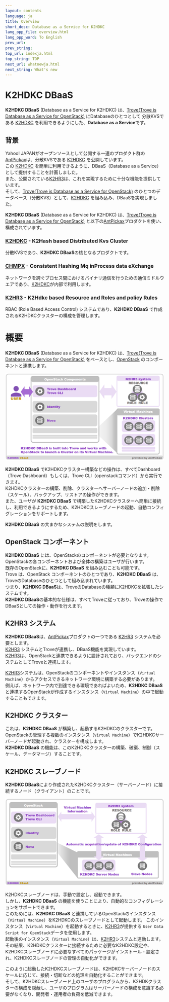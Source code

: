 ```yaml
---
layout: contents
language: ja
title: Overview
short_desc: Database as a Service for K2HDKC
lang_opp_file: overview.html
lang_opp_word: To English
prev_url: 
prev_string: 
top_url: indexja.html
top_string: TOP
next_url: whatnewja.html
next_string: What's new
---
```


# **K2HDKC DBaaS**
**K2HDKC DBaaS** (Database as a Service for K2HDKC) は、[Trove(Trove is Database as a Service for OpenStack)](https://wiki.openstack.org/wiki/Trove) にDatabaseのひとつとして 分散KVSである [K2HDKC](https://k2hdkc.antpick.ax/indexja.html) を利用できるようにした、**Database as a Service**です。

## 背景
Yahoo! JAPANがオープンソースとして公開する一連のプロダクト群の[AntPickax](https://antpick.ax/indexja.html)は、分散KVSである [K2HDKC](https://k2hdkc.antpick.ax/indexja.html) を公開しています。  
この [K2HDKC](https://k2hdkc.antpick.ax/indexja.html) を簡単に利用できるように、DBaaS（Database as a Service）として提供することを計画しました。  
また、公開されている[K2HR3](https://k2hr3.antpick.ax/indexja.html)は、これを実現するために十分な機能を提供しています。  
そして、[Trove(Trove is Database as a Service for OpenStack)](https://wiki.openstack.org/wiki/Trove) のひとつのデータベース（分散KVS）として、[K2HDKC](https://k2hdkc.antpick.ax/indexja.html) を組み込み、DBaaSを実現しました。  

**K2HDKC DBaaS** (Database as a Service for K2HDKC) は、[Trove(Trove is Database as a Service for OpenStack)](https://wiki.openstack.org/wiki/Trove) と以下の[AntPickax](https://antpick.ax/indexja.html)プロダクトを使い、構成されています。

### [K2HDKC](https://k2hdkc.antpick.ax/indexja.html) - K2Hash based Distributed Kvs Cluster
分散KVSであり、**K2HDKC DBaaS**の核となるプロダクトです。
### [CHMPX](https://chmpx.antpick.ax/indexja.html) - Consistent Hashing Mq inProcess data eXchange
ネットワークを跨ぐプロセス間におけるバイナリ通信を行うための通信ミドルウエアであり、[K2HDKC](https://k2hdkc.antpick.ax/indexja.html)が内部で利用します。
### [K2HR3](https://k2hr3.antpick.ax/indexja.html) - K2Hdkc based Resource and Roles and policy Rules
RBAC (Role Based Access Control) システムであり、**K2HDKC DBaaS** で作成されるK2HDKCクラスターの構成を管理します。

# 概要
**K2HDKC DBaaS** (Database as a Service for K2HDKC) は、[Trove(Trove is Database as a Service for OpenStack)](https://wiki.openstack.org/wiki/Trove) をベースとし、[OpenStack](https://www.openstack.org/) のコンポーネントと連携します。  

![K2HDKC DBaaS Overview](images/overview.png)

**K2HDKC DBaaS** でK2HDKCクラスター構築などの操作は、すべてDashboard（Trove Dashboard）もしくは、Trove CLI（openstackコマンド）から実行できます。  
K2HDKCクラスターの構築、削除、クラスターへサーバーノードの追加・削除（スケール）、バックアップ、リストアの操作ができます。  
また、ユーザが **K2HDKC DBaaS** で構築したK2HDKCクラスターへ簡単に接続し、利用できるようにするため、K2HDKCスレーブノードの起動、自動コンフィグレーションをサポートします。  

**K2HDKC DBaaS** の大まかなシステムの説明をします。  

## OpenStack コンポーネント
**K2HDKC DBaaS** には、OpenStackのコンポーネントが必要となります。  
OpenStackの各コンポーネントおよび全体の構築はユーザが行います。  
既存のOpenStackに、**K2HDKC DBaaS** を組み込むことも可能です。  
Trove は、OpenStack コンポーネントのひとつであり、**K2HDKC DBaaS** は、TroveのDatabaseのひとつとして組み込まれています。  
つまり、**K2HDKC DBaaS**は、TroveのDatabaseの種類にK2HDKCを拡張したシステムです。  
**K2HDKC DBaaS**の基本的な仕様は、すべてTroveに従っており、Troveの操作でDBaaSとしての操作・動作を行えます。  

## K2HR3 システム
**K2HDKC DBaaS**は、[AntPickax](https://antpick.ax/indexja.html)プロダクトの一つである [K2HR3](https://k2hr3.antpick.ax/indexja.html) システムを必要とします。  
[K2HR3](https://k2hr3.antpick.ax/indexja.html) システムとTroveが連携し、DBaaS機能を実現しています。  
[K2HR3](https://k2hr3.antpick.ax/indexja.html)は、OpenStackと連携できるように設計されており、バックエンドのシステムとしてTroveと連携します。  

[K2HR3](https://k2hr3.antpick.ax/indexja.html)システムは、OpenStackのコンポーネントやインスタンス（`Virtual Machine`）からアクセスできるネットワーク環境に構築する必要があります。  
例えば、ネットワーク内で到達できる環境であればよいため、**K2HDKC DBaaS**と連携するOpenStackが作成するインスタンス（`Virtual Machine`）の中で起動することもできます。  

## K2HDKC クラスター
これは、**K2HDKC DBaaS** が構築し、起動するK2HDKCのクラスターです。  
OpenStackの管理する複数のインスタンス（`Virtual Machine`）でK2HDKCサーバーノードが起動され、クラスターを構成します。  
**K2HDKC DBaaS** の機能は、このK2HDKCクラスターの構築、破棄、制御（スケール、データマージ）することです。  

## K2HDKC スレーブノード
**K2HDKC DBaaS**により作成されたK2HDKCクラスター（サーバーノード）に接続するノード（クライアント）のことです。

![K2HDKC DBaaS Slave Overview](images/overview_slave.png)

K2HDKCスレーブノードは、手動で設定し、起動できます。  
しかし、**K2HDKC DBaaS** の機能を使うことにより、自動的なコンフィグレーションをサポートできます。  
このためには、**K2HDKC DBaaS** と連携しているOpenStackのインスタンス（`Virtual Machine`）をK2HDKCのスレーブノードとして起動します。
このインスタンス（`Virtual Machine`）を起動するときに、[K2HR3](https://k2hr3.antpick.ax/indexja.html)が提供する `User Data Script for OpenStack`データを使用します。  
起動後のインスタンス（`Virtual Machine`）は、[K2HR3](https://k2hr3.antpick.ax/indexja.html)システムと連動します。  
その結果、K2HDKCクラスターに接続するために必要なK2HDKC設定や、K2HDKCスレーブノードに必要なすべてのパッケージがインストール・設定され、K2HDKCスレーブノードの管理の自動化ができます。  

このように起動したK2HDKCスレーブノードは、K2HDKCサーバーノードのスケールに応じて、接続・切断などの処理を自動化することができます。  
そして、K2HDKCスレーブノード上のユーザのプログラムから、K2HDKクラスターの構成を隠蔽し、ユーザのプログラムはサーバーノードの構成を意識する必要がなくなり、開発者・運用者の負荷を低減できます。
